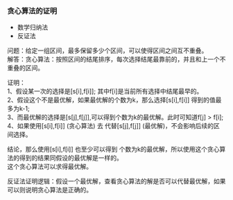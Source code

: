### 贪心算法的证明

* 数学归纳法
* 反证法

问题：给定一组区间，最多保留多少个区间，可以使得区间之间互不重叠。  
解答：贪心算法：按照区间的结尾排序，每次选择结尾最靠前的，并且和上一个不重叠的区间。  

证明：  
     1、假设某一次的选择是[s[i],f[i]]; 其中f[i]是当前所有选择中结尾最早的。  
     2、假设这个不是最优解，如果最优解的个数为k，那么选择[s[i],f[i]] 得到的值最多为k-1;  
     3、而最优解的选择是[s[j],f[j]],可以得到个数为k的最优解。此时可知道f[j] > f[i];   
     4、如果使用[s[i],f[i]] (贪心算法) 去 代替[s[j],f[j]] (最优解)，不会影响后续的区间选择。  

结论，那么使用[s[i],f[i]] 也至少可以得到 个数为k的最优解，所以使用这个贪心算法的得到的结果同假设的最优解是一样的。  
这个贪心算法可以求得最优解。

反证法证明逻辑：假设一个最优解，查看贪心算法的解是否可以代替最优解，如果可以则说明贪心算法是正确的。